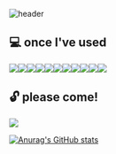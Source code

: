 ![header](https://capsule-render.vercel.app/api?type=rounded&text=Wind&#160;and&#160;Wish🍀&color=100:7CAE7C,0:4A8D4A&height=110&animation=twinkling&fontColor=FFFFFF&fontSize=30)

<h2>💻 once I've used</h2>
<div style="display:flex; flex-direction:row;">
  <img src="https://img.shields.io/badge/html5-E34F26?style=for-the-badge&logo=html5&logoColor=white">
  <img src="https://img.shields.io/badge/css3-1572B6?style=for-the-badge&logo=css3&logoColor=white">
  <img src="https://img.shields.io/badge/visualstudiocode-007ACC?style=for-the-badge&logo=visualstudiocode&logoColor=white">
  <img src="https://img.shields.io/badge/javascript-F7DF1E?style=for-the-badge&logo=javascript&logoColor=black">
  <img src="https://img.shields.io/badge/nodedotjs-339933?style=for-the-badge&logo=nodedotjs&logoColor=white">
  <img src="https://img.shields.io/badge/react-61DAFB?style=for-the-badge&logo=react&logoColor=black">
  <img src="https://img.shields.io/badge/python-3775A9?style=for-the-badge&logo=python&logoColor=white">
  <br>
  <img src="https://img.shields.io/badge/adobephotoshop-31A8FF?style=for-the-badge&logo=adobephotoshop&logoColor=black">
  <img src="https://img.shields.io/badge/adobeillustrator-FF9A00?style=for-the-badge&logo=adobeillustrator&logoColor=black">
  <img src="https://img.shields.io/badge/figma-F24E1E?style=for-the-badge&logo=figma&logoColor=white">
  <img src="https://img.shields.io/badge/adobexd-FF61F6?style=for-the-badge&logo=adobexd&logoColor=black">
</div>

<div>
  <h2>🔓 please come!</h2>
  
  <img src="https://img.shields.io/badge/velog-%2320C997?style=for-the-badge&logo=velog&logoColor=%23ffffff&link=https%3A%2F%2Fvelog.io%2F%40pangee">
  
</div>

[![Anurag's GitHub stats](https://github-readme-stats.vercel.app/api?username=HaeIn&show_icons=true&theme=vue&hide=prs,stars)](https://github.com/anuraghazra/github-readme-stats)


<!--
### Hi there 👋
-->
<!--
**pangee00/pangee00** is a ✨ _special_ ✨ repository because its `README.md` (this file) appears on your GitHub profile.

Here are some ideas to get you started:

- 🔭 I’m currently working on ...
- 🌱 I’m currently learning ...
- 👯 I’m looking to collaborate on ...
- 🤔 I’m looking for help with ...
- 💬 Ask me about ...
- 📫 How to reach me: ...
- 😄 Pronouns: ...
- ⚡ Fun fact: ...
-->
